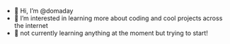 - 👋 Hi, I’m @domaday
- 👀 I’m interested in learning more about coding and cool projects across the internet
- 🌱 not currently learning anything at the moment but trying to start!
